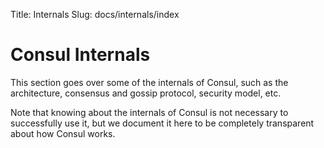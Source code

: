 Title: Internals
Slug: docs/internals/index


# Consul Internals

This section goes over some of the internals of Consul, such as the architecture,
consensus and gossip protocol, security model, etc.

<div class="alert alert-block alert-info">
Note that knowing about the internals of Consul is not necessary to
successfully use it, but we document it here to be completely transparent
about how Consul works.
</div>

